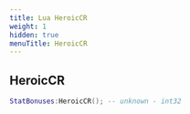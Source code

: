 ```yaml
---
title: Lua HeroicCR
weight: 1
hidden: true
menuTitle: HeroicCR
---
```

## HeroicCR
```lua
StatBonuses:HeroicCR(); -- unknown - int32
```